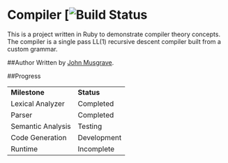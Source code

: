 Compiler [![Build Status](https://travis-ci.org/musgravejw/compiler.svg?branch=master)
========
This is a project written in Ruby to demonstrate compiler theory concepts.
The compiler is a single pass LL(1) recursive descent compiler built from a custom grammar.


##Author
Written by [John Musgrave](http://johnmusgrave.com).

##Progress

<table>
<tr><td><b>Milestone</b></td><td><b>Status</b></td></tr>
<tr><td>Lexical Analyzer</td><td>Completed</td></tr>
<tr><td>Parser</td><td>Completed</td></tr>
<tr><td>Semantic Analysis</td><td>Testing</td></tr>
<tr><td>Code Generation</td><td>Development</td></tr>
<tr><td>Runtime</td><td>Incomplete</td></tr>
</table>
